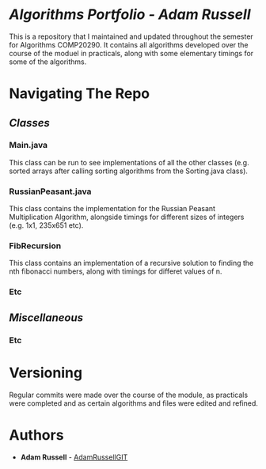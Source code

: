 # *Algorithms Portfolio - Adam Russell*

This is a repository that I maintained and updated throughout the semester for Algorithms COMP20290. It contains all algorithms developed over the course of the moduel in practicals, along with some elementary timings for some of the algorithms.

# Navigating The Repo

## *Classes*

### Main.java
This class can be run to see implementations of all the other classes (e.g. sorted arrays after calling sorting algorithms from the Sorting.java class). 

### RussianPeasant.java
This class contains the implementation for the Russian Peasant Multiplication Algorithm, alongside timings for different sizes of integers (e.g. 1x1, 235x651 etc).

### FibRecursion
This class contains an implementation of a recursive solution to finding the nth fibonacci numbers, along with timings for differet values of n.

### Etc

## *Miscellaneous*

### Etc

# Versioning

Regular commits were made over the course of the module, as practicals were completed and as certain algorithms and files were edited and refined.

# Authors

* **Adam Russell** - [AdamRussellGIT](https://github.com/AdamRussellGIT)
